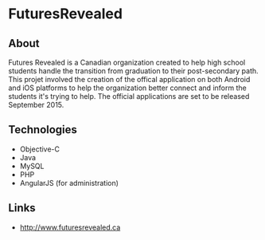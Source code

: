 # FuturesRevealed

## About
Futures Revealed is a Canadian organization created to help high school students handle the transition from graduation to their post-secondary path. This projet involved the creation of the offical application on both Android and iOS platforms to help the organization better connect and inform the students it's trying to help. The official applications are set to be released September 2015. 

## Technologies
* Objective-C
* Java
* MySQL
* PHP
* AngularJS (for administration)

## Links
 * http://www.futuresrevealed.ca 
